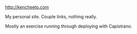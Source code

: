 http://kencheeto.com

My personal site. Couple links, nothing really.

Mostly an exercise running through deploying with Capistrano.
